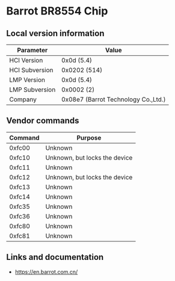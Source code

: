 # Barrot BR8554 Chip

## Local version information

| Parameter      | Value                               |
| -------------- | ----------------------------------- |
| HCI Version    | 0x0d (5.4)                          |
| HCI Subversion | 0x0202 (514)                        |
| LMP Version    | 0x0d (5.4)                          |
| LMP Subversion | 0x0002 (2)                          |
| Company        | 0x08e7 (Barrot Technology Co.,Ltd.) |

## Vendor commands

| Command | Purpose                       |
| ------- | ----------------------------- |
| 0xfc00  | Unknown                       |
| 0xfc10  | Unknown, but locks the device |
| 0xfc11  | Unknown                       |
| 0xfc12  | Unknown, but locks the device |
| 0xfc13  | Unknown                       |
| 0xfc14  | Unknown                       |
| 0xfc35  | Unknown                       |
| 0xfc36  | Unknown                       |
| 0xfc80  | Unknown                       |
| 0xfc81  | Unknown                       |

## Links and documentation

- <https://en.barrot.com.cn/>
